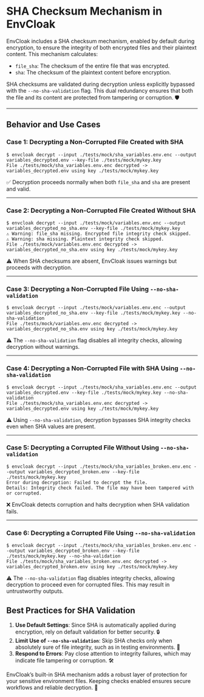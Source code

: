 # SHA Checksum Mechanism in EnvCloak

EnvCloak includes a SHA checksum mechanism, enabled by default during encryption, to ensure the integrity of both encrypted files and their plaintext content. This mechanism calculates:

- `file_sha`: The checksum of the entire file that was encrypted.
- `sha`: The checksum of the plaintext content before encryption.

SHA checksums are validated during decryption unless explicitly bypassed with the `--no-sha-validation` flag. This dual redundancy ensures that both the file and its content are protected from tampering or corruption. 🛡️

---

## Behavior and Use Cases

### **Case 1: Decrypting a Non-Corrupted File Created with SHA**
```
$ envcloak decrypt --input ./tests/mock/sha_variables.env.enc --output variables_decrypted.env --key-file ./tests/mock/mykey.key
File ./tests/mock/sha_variables.env.enc decrypted -> variables_decrypted.env using key ./tests/mock/mykey.key
```

✅ Decryption proceeds normally when both `file_sha` and `sha` are present and valid.

---

### **Case 2: Decrypting a Non-Corrupted File Created Without SHA**
```
$ envcloak decrypt --input ./tests/mock/variables.env.enc --output variables_decrypted_no_sha.env --key-file ./tests/mock/mykey.key
⚠️ Warning: file_sha missing. Encrypted file integrity check skipped.
⚠️ Warning: sha missing. Plaintext integrity check skipped.
File ./tests/mock/variables.env.enc decrypted -> variables_decrypted_no_sha.env using key ./tests/mock/mykey.key
```

⚠️ When SHA checksums are absent, EnvCloak issues warnings but proceeds with decryption.

---

### **Case 3: Decrypting a Non-Corrupted File Using `--no-sha-validation`**
```
$ envcloak decrypt --input ./tests/mock/variables.env.enc --output variables_decrypted_no_sha.env --key-file ./tests/mock/mykey.key --no-sha-validation
File ./tests/mock/variables.env.enc decrypted -> variables_decrypted_no_sha.env using key ./tests/mock/mykey.key
```

⚠️ The `--no-sha-validation` flag disables all integrity checks, allowing decryption without warnings.

---

### **Case 4: Decrypting a Non-Corrupted File with SHA Using `--no-sha-validation`**
```
$ envcloak decrypt --input ./tests/mock/sha_variables.env.enc --output variables_decrypted.env --key-file ./tests/mock/mykey.key --no-sha-validation
File ./tests/mock/sha_variables.env.enc decrypted -> variables_decrypted.env using key ./tests/mock/mykey.key
```

⚠️ Using `--no-sha-validation`, decryption bypasses SHA integrity checks even when SHA values are present.

---

### **Case 5: Decrypting a Corrupted File Without Using `--no-sha-validation`**
```
$ envcloak decrypt --input ./tests/mock/sha_variables_broken.env.enc --output variables_decrypted_broken.env --key-file ./tests/mock/mykey.key                      
Error during decryption: Failed to decrypt the file.
Details: Integrity check failed. The file may have been tampered with or corrupted.
```

❌ EnvCloak detects corruption and halts decryption when SHA validation fails.

---

### **Case 6: Decrypting a Corrupted File Using `--no-sha-validation`**
```
$ envcloak decrypt --input ./tests/mock/sha_variables_broken.env.enc --output variables_decrypted_broken.env --key-file ./tests/mock/mykey.key --no-sha-validation
File ./tests/mock/sha_variables_broken.env.enc decrypted -> variables_decrypted_broken.env using key ./tests/mock/mykey.key
```

⚠️ The `--no-sha-validation` flag disables integrity checks, allowing decryption to proceed even for corrupted files. This may result in untrustworthy outputs.


## Best Practices for SHA Validation

1. **Use Default Settings**: Since SHA is automatically applied during encryption, rely on default validation for better security. 🔒
2. **Limit Use of `--no-sha-validation`**: Skip SHA checks only when absolutely sure of file integrity, such as in testing environments. 🚧
3. **Respond to Errors**: Pay close attention to integrity failures, which may indicate file tampering or corruption. 🛠️

EnvCloak’s built-in SHA mechanism adds a robust layer of protection for your sensitive environment files. Keeping checks enabled ensures secure workflows and reliable decryption. 💪
